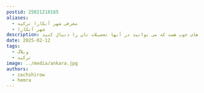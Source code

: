 ```yaml
---
postid: 25021210165
aliases:
  - معرفی شهر آنکارا ترکیه
  - شهر آنکارا
description: شهر آنکارا یکی از شهرهای معروف ترکیه است و همینطور شهری پر از دانشگاه های خوب هست که می توانید در آنها تحصیلات تان را دنبال کنید.
date: 2025-02-12
tags:
  - وبلاگ
  - ترکیه
image: ../media/ankara.jpg
authors:
  - zachshirow
  - hemra
---
```

